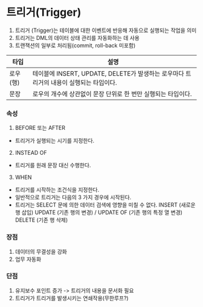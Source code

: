 # 트리거(Trigger)
1. 트리거 (Trigger)는 테이블에 대한 이벤트에 반응해 자동으로 실행되는 작업을 의미
2. 트리거는 DML의 데이터 상태 관리를 자동화하는 데 사용
3. 트랜잭션의 일부로 처리됨(commit, roll-back 미포함)
	
|타입	|설명|
|-----|----|
|로우(행)|	테이블에 INSERT, UPDATE, DELETE가 발생하는 로우마다 트리거의 내용이 실행되는 타입이다.|
|문장	|로우의 개수에 상관없이 문장 단위로 한 번만 실행되는 타입이다.|



### 속성
1. BEFORE 또는 AFTER
 - 트리거가 실행되는 시기를 지정한다.
2. INSTEAD OF
 - 트리거를 원래 문장 대신 수행한다.
3. WHEN
 - 트리거를 시작하는 조건식을 지정한다.
 - 일반적으로 트리거는 다음의 3 가지 경우에 시작된다.
 - 트리거는 SELECT 문에 의한 데이터 검색에 영향을 미칠 수 없다.
  INSERT (새로운 행 삽입)
  UPDATE (기존 행의 변경) / UPDATE OF (기존 행의 특정 열 변경)
  DELETE (기존 행 삭제)

### 장점
1. 데이터의 무결성을 강화
2. 업무 자동화

### 단점
1. 유지보수 포인트 증가 -> 트리거의 내용을 문서화 필요
2. 트리거가 트리거를 발생시키는 연쇄작용(무한루프?)
